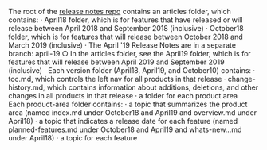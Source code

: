 The root of the [release notes repo](https://github.com/MicrosoftDocs/BusinessApplication-ReleaseNotes) contains an articles folder, which contains: 
	· April18 folder, which is for features that have released or will release between April 2018 and September 2018 (inclusive)
	· October18 folder, which is for features that will release between October 2018 and March 2019 (inclusive)
	· The April '19 Release Notes are in a separate branch: april-19
		○ In the articles folder, see the April19 folder, which is for features that will release between April 2019 and September 2019 (inclusive)
 
Each version folder (April18, April19, and October10) contains:
	· toc.md, which controls the left nav for all products in that release
	· change-history.md, which contains information about additions, deletions, and other changes in all products in that release
	· a folder for each product area
 
Each product-area folder contains:
	· a topic that summarizes the product area (named index.md under October18 and April19 and overview.md under April18)
	· a topic that indicates a release date for each feature (named planned-features.md under October18 and April19 and whats-new…md under April18)
	· a topic for each feature
